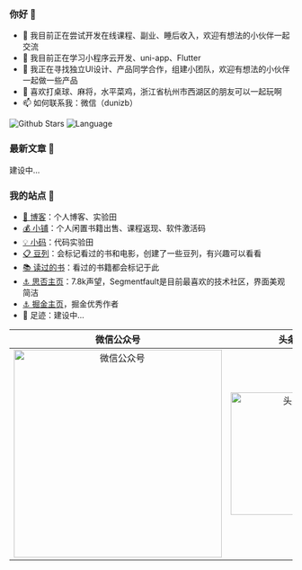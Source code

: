 ### 你好 👋

- 🔭 我目前正在尝试开发在线课程、副业、睡后收入，欢迎有想法的小伙伴一起交流
- 🌱 我目前正在学习小程序云开发、uni-app、Flutter
- 👯 我正在寻找独立UI设计、产品同学合作，组建小团队，欢迎有想法的小伙伴一起做一些产品
- 🚴 喜欢打桌球、麻将，水平菜鸡，浙江省杭州市西湖区的朋友可以一起玩啊
- 📫 如何联系我：微信（dunizb）

![Github Stars](https://github-readme-stats.vercel.app/api?username=dunizb&show_icons=true&hide=contribs)
![Language](https://github-readme-stats.vercel.app/api/top-langs/?username=dunizb&layout=compact)

### 最新文章 📄

建设中...



### 我的站点 📍

- [🔴 博客](https://zhangbing.site)：个人博客、实验田
- [💰 小铺](https://store.zhangbing.site)：个人闲置书籍出售、课程返现、软件激活码
- [💡 小码](https://store.zhangbing.site)：代码实验田
- [📋 豆列](https://www.douban.com/people/dunish/doulists/all)：会标记看过的书和电影，创建了一些豆列，有兴趣可以看看 
- [📚 读过的书](https://book.douban.com/people/dunish/collect)：看过的书籍都会标记于此
- [⚓ 思否主页](https://segmentfault.com/u/dunizb)：7.8k声望，Segmentfault是目前最喜欢的技术社区，界面美观简洁
- [⚓ 掘金主页](https://juejin.im/user/289926798645575)，掘金优秀作者
- 📍 足迹：建设中...

|微信公众号|头条号|
|:----:|:-----:|
|<img src="http://myimgcloud.oss-cn-hangzhou.aliyuncs.com/subscribe2.png" width="370" alt="微信公众号" />|<img src="https://gitee.com/dunizb/cloudimg/raw/jsdelivr/toutiao-290x290.jpeg" width="218" alt="头条号" />|

